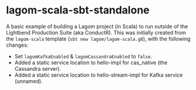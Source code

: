 # lagom-scala-sbt-standalone
A basic example of building a Lagom project (in Scala) to run outside of the Lightbend Production Suite (aka ConductR).
This was initially created from the `lagom-scala` template (`sbt new lagom/lagom-scala.g8`), with the following changes:

* Set `lagomKafkaEnabled` & `lagomCassandraEnabled` to `false`.
* Added a static service location to hello-impl for cas_native (the Cassandra server).
* Added a static service location to hello-stream-impl for Kafka service (unnamed).
